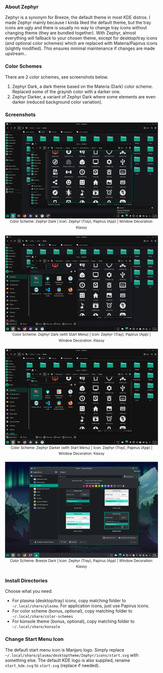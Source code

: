 ### About Zephyr

Zephyr is a synonym for Breeze, the default theme in most KDE distros. I made Zephyr mainly because I kinda liked the default theme, but the tray icons are ugly and there is usually no way to change tray icons without changing theme (they are bundled together). With Zephyr, almost everything will fallback to your chosen theme, except for desktop/tray icons (and optional color schemes) which are replaced with Materia/Papirus icons (slightly modified). This ensures minimal maintenance if changes are made upstream..

### Color Schemes

There are 2 color schemes, see screenshots below.

1. Zephyr Dark, a dark theme based on the Materia (Dark) color scheme. Replaced some of the grayish color with a darker one.
2. Zephyr Darker, a variant of Zephyr Dark where some elements are even darker (reduced background color variation).

### Screenshots

<p align="center">
  <img src="https://raw.githubusercontent.com/AndhikaWB/Zephyr-KDE/master/_docs/preview1.png" alt="Zephyr Dark Preview 1"/>
  <sup>Color Scheme: Zephyr Dark | Icon: Zephyr (Tray), Papirus (App) | Window Decoration: Klassy</sup>
</p>

<p align="center">
  <img src="https://raw.githubusercontent.com/AndhikaWB/Zephyr-KDE/master/_docs/preview2.png" alt="Zephyr Dark Preview 2"/>
  <sup>Color Scheme: Zephyr Dark (with Start Menu) | Icon: Zephyr (Tray), Papirus (App) | Window Decoration: Klassy</sup>
</p>

<p align="center">
  <img src="https://raw.githubusercontent.com/AndhikaWB/Zephyr-KDE/master/_docs/preview3.png" alt="Zephyr Darker Preview 1"/>
  <sup>Color Scheme: Zephyr Darker (with Start Menu) | Icon: Zephyr (Tray), Papirus (App) | Window Decoration: Klassy</sup>
</p>

<p align="center">
  <img src="https://raw.githubusercontent.com/AndhikaWB/Zephyr-KDE/master/_docs/preview4.png" alt="Breeze Dark Preview 1"/>
  <sup>Color Scheme: Breeze Dark | Icon: Zephyr (Tray), Papirus (App) | Window Decoration: Klassy</sup>
</p>

### Install Directories

Choose what you need:

- For plasma (desktop/tray) icons, copy matching folder to `~/.local/share/plasma`. For application icons, just use Papirus icons.
- For color scheme (bonus, optional), copy matching folder to `~/.local/share/color-schemes`
- For konsole theme (bonus, optional), copy matching folder to `~/.local/share/konsole`

### Change Start Menu Icon

The default start menu icon is Manjaro logo. Simply replace `~/.local/share/plasma/desktoptheme/Zephyr/icons/start.svg` with something else. The default KDE logo is also supplied, rename `start_kde.svg` to `start.svg` (replace if needed).